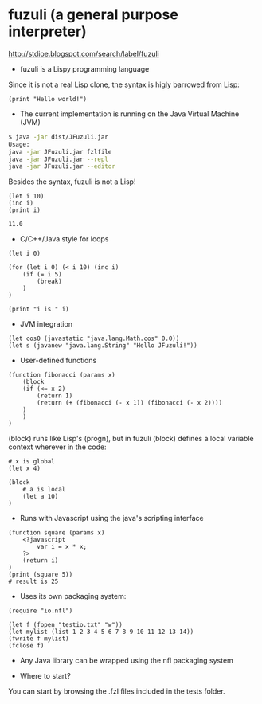 # fuzuli (a general purpose interpreter)
http://stdioe.blogspot.com/search/label/fuzuli

* fuzuli is a Lispy programming language

Since it is not a real Lisp clone, the syntax is higly barrowed from Lisp:

```fuzuli
(print "Hello world!")
```

* The current implementation is running on the Java Virtual Machine (JVM)

```bash
$ java -jar dist/JFuzuli.jar 
Usage:
java -jar JFuzuli.jar fzlfile
java -jar JFuzuli.jar --repl
java -jar JFuzuli.jar --editor
```

Besides the syntax, fuzuli is not a Lisp!

```fuzuli
(let i 10)
(inc i)
(print i)
```

```fuzuli
11.0
```

* C/C++/Java style for loops

```fuzuli
(let i 0)
  
(for (let i 0) (< i 10) (inc i)
    (if (= i 5)
        (break)
    )
)

(print "i is " i)
```

* JVM integration

```fuzuli
(let cos0 (javastatic "java.lang.Math.cos" 0.0))
(let s (javanew "java.lang.String" "Hello JFuzuli!"))
```


* User-defined functions

```fuzuli
(function fibonacci (params x)
    (block
    (if (<= x 2)
        (return 1)
        (return (+ (fibonacci (- x 1)) (fibonacci (- x 2))))
    )
    )
)
```

(block) runs like Lisp's (progn), but in fuzuli (block) defines a local variable context wherever in the code:

```fuzuli
# x is global
(let x 4)

(block
    # a is local
    (let a 10)
)
```


* Runs with Javascript using the java's scripting interface

```fuzuli
(function square (params x)
    <?javascript
        var i = x * x;
    ?>
    (return i)
)
(print (square 5))
# result is 25
```


* Uses its own packaging system:

```fuzuli
(require "io.nfl")

(let f (fopen "testio.txt" "w"))
(let mylist (list 1 2 3 4 5 6 7 8 9 10 11 12 13 14))
(fwrite f mylist)
(fclose f)
```

* Any Java library can be wrapped using the nfl packaging system

* Where to start?

You can start by browsing the .fzl files included in the tests folder.
